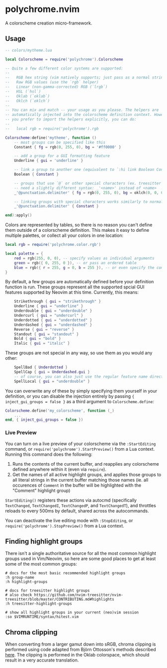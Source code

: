 # polychrome.nvim

A colorscheme creation micro-framework.

## Usage

```lua
-- colors/mytheme.lua

local Colorscheme = require('polychrome').Colorscheme

-- Quite a few different color systems are supported:
--
--   RGB hex string (vim natively supports; just pass as a normal string)
--   Raw RGB values (use the `rgb` helper)
--   Linear (non-gamma-corrected) RGB (`lrgb`)
--   HSL (`hsl`)
--   Oklab (`oklab`)
--   Oklch (`oklch`)
--
-- You can mix and match -- your usage as you please. The helpers are
-- automatically injected into the colorscheme definition context. However, if
-- you prefer to import the helpers explicitly, you can do:
--
--   local rgb = require('polychrome').rgb

Colorscheme:define('mytheme', function ()
    -- most groups can be specified like this
    Constant { fg = rgb(0, 255, 0), bg = '#ff0000' }

    -- add a group for a GUI formatting feature
    Underline { gui = 'underline' }

    -- link a group to another one (equivalent to `:hi link Boolean Constant`)
    Boolean { Constant }

    -- groups that use `@` or other special characters (ex. treesitter groups)
    -- need a slightly different syntax: _'<name>' instead of <name>
    _'@punctuation.delimiter' { fg = rgb(0, 255, 0), bg = oklch(0, 0, 0) }

    -- linking groups with special characters works similarly to normal
    _'@punctuation.delimiter' { Constant }

end):apply()
```

Colors are represented by tables, so there is no reason you can't define them
outside of a colorscheme definition. This makes it easy to define multiple
palettes, or collect all your colors in one location:

```lua
local rgb = require('polychrome.color.rgb')

local palette = {
    red = rgb(255, 0, 0), -- specify values as individual arguments
    green = rgb({ 0, 255, 0 }), -- or pass an ordered table
    blue = rgb({ r = 255, g = 0, b = 255 }), -- or even specify the components by name
}
```

By default, a few groups are automatically defined before your definition
function is run. These groups represent all the supported spcial GUI features
supported by Neovim at this time. Currently, this means:

```lua
    Strikethrough { gui = "strikethrough" }
    Underline { gui = "underline" }
    Underdouble { gui = "underdouble" }
    Undercurl { gui = "undercurl" }
    Underdotted { gui = "underdotted" }
    Underdashed { gui = "underdashed" }
    Reverse { gui = "reverse" }
    Standout { gui = "standout" }
    Bold { gui = "bold" }
    Italic { gui = "italic" }
```

These groups are not special in any way, so use them as you would any other:

```lua
    SpellBad { Underdotted }
    SpellCap { gui = Underdashed.gui }
    -- of course, you can also just use the regular feature name directly
    SpellLocal { gui = "underdouble" }
```

You can overwrite any of these by simply specifying them yourself in your
definition, or you can disable the injection entirely by passing `{
inject_gui_groups = false }` as a third argument to `Colorscheme.define`:

```lua
Colorscheme.define('my_colorscheme', function (_)
    ...
end, { inject_gui_groups = false })
```

### Live Preview

You can turn on a live preview of your colorscheme via the `:StartEditing`
command, or `require('polychrome').StartPreview()` from a Lua context. Running
this command does the following:

  1. Runs the contents of the current buffer, and reapplies any colorscheme
     defined anywhere within it (even via `require`).
  2. Get the names of all active highlight groups, and applies those groups to
     all literal strings in the current buffer matching those names (ie. all
     occurences of `Comment` in the buffer will be highlighted with the
     "Comment" highlight group)

`StartEditing()` registers these actions via autocmd (specifically
`TextChanged`, `TextChangedI`, `TextChangedP`, and `TextChangedT`), and
throttles reloads to every 500ms by default, shared across the autocommands.

You can deactivate the live editing mode with `:StopEditing`, or
`require('polychrome').StopPreview()` from a Lua context.

## Finding highlight groups

There isn't a single authoritative source for all the most common highlight
groups used in Vim/Neovim, so here are some good places to get at least some of
the most common groups:

```
# docs for the most basic recommended highlight groups
:h group-name
:h highlight-groups

# docs for treesitter highlight groups
# also check https://github.com/nvim-treesitter/nvim-treesitter/blob/master/CONTRIBUTING.md#highlights
:h treesitter-highlight-groups

# show all highlight groups in your current (neo)vim session
:so $VIMRUNTIME/syntax/hitest.vim
```

## Chroma clipping

When converting from a larger gamut down into sRGB, chroma clipping is performed
using code adapted from Björn Ottosson's methods described
[here](https://bottosson.github.io/posts/gamutclipping/#source-code). The
clipping is performed in the Oklab colorspace, which should result in a very
accurate translation.
